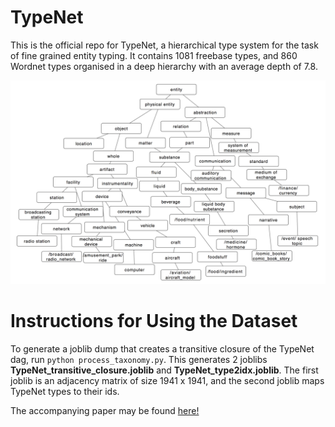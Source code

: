# TypeNet
This is the official repo for TypeNet, a hierarchical type system for the task of fine grained entity typing. It contains 1081 freebase types, and 860 Wordnet types organised in a deep hierarchy with an average depth of 7.8. 

![GitHub Logo](typenet_image.png)

# Instructions for Using the Dataset

To generate a joblib dump that creates a transitive closure of the TypeNet dag, run ``` python process_taxonomy.py ```. This generates 2 joblibs **TypeNet_transitive_closure.joblib** and **TypeNet_type2idx.joblib**. The first joblib is an adjacency matrix of size 1941 x 1941, and the second joblib maps TypeNet types to their ids. 

The accompanying paper may be found [here!](http://www.akbc.ws/2017/papers/22_paper.pdf)


